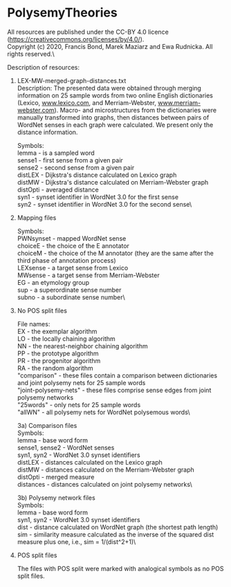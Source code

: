 # PolysemyTheories
All resources are published under the CC-BY 4.0 licence (https://creativecommons.org/licenses/by/4.0/).\
Copyright (c) 2020, Francis Bond, Marek Maziarz and Ewa Rudnicka. All rights reserved.\

Description of resources:

1) LEX-MW-merged-graph-distances.txt\
Description: The presented data were obtained through merging information on 25 sample words from two online English dictionaries (Lexico, www.lexico.com, and Merriam-Webster, www.merriam-webster.com). Macro- and microstructures from the dictionaries were manually transformed into graphs, then distances between pairs of WordNet senses in each graph were calculated. We present only the distance information.

    Symbols:\
    lemma - is a sampled word\
    sense1 - first sense from a given pair\
    sense2 - second sense from a given pair\
    distLEX - Dijkstra's distance calculated on Lexico graph\
    distMW - Dijkstra's distance calculated on Merriam-Webster graph\
    distOpti - averaged distance\
    syn1 - synset identifier in WordNet 3.0 for the first sense\
    syn2 - synset identifier in WordNet 3.0 for the second sense\


2) Mapping files

    Symbols:\
    PWNsynset - mapped WordNet sense\
    choiceE - the choice of the E annotator\
    choiceM - the choice of the M annotator (they are the same after the third phase of annotation process)\
    LEXsense - a target sense from Lexico\
    MWsense - a target sense from Merriam-Webster\
    EG - an etymology group\
    sup - a superordinate sense number\
    subno - a subordinate sense number\

3) No POS split files

    File names:\
    EX - the exemplar algorithm\
    LO - the locally chaining algorithm\
    NN - the nearest-neighbor chaining algorithm\
    PP - the prototype algorithm\
    PR - the progenitor algorithm\
    RA - the random algorithm\
    "comparison" - these files contain a comparison between dictionaries and joint polysemy nets for 25 sample words\
    "joint-polysemy-nets" - these files comprise sense edges from joint polysemy networks\
    "25words" - only nets for 25 sample words\
    "allWN" - all polysemy nets for WordNet polysemous words\
    
    3a) Comparison files\
    Symbols:\
    lemma - base word form\
    sense1, sense2 - WordNet senses\
    syn1, syn2 - WordNet 3.0 synset identifiers\
    distLEX - distances calculated on the Lexico graph\
    distMW - distances calculated on the Merriam-Webster graph\
    distOpti - merged measure\
    distances - distances calculated on joint polysemy networks\


    3b) Polysemy network files\
    Symbols:\
    lemma - base word form\
    syn1, syn2 - WordNet 3.0 synset identifiers\
    dist - distance calculated on WordNet graph (the shortest path length)\
    sim - similarity measure calculated as the inverse of the squared dist measure plus one, i.e., sim = 1/(dist^2+1)\


4) POS split files

    The files with POS split were marked with analogical symbols as no POS split files.





